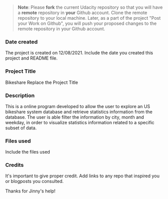 >**Note**: Please **fork** the current Udacity repository so that you will have a **remote** repository in **your** Github account. Clone the remote repository to your local machine. Later, as a part of the project "Post your Work on Github", you will push your proposed changes to the remote repository in your Github account.

### Date created
The project is created on 12/08/2021.
Include the date you created this project and README file.

### Project Title
Bikeshare
Replace the Project Title

### Description
This is a online program developed to allow the user to explore an US bikeshare system database and retrieve statistics information from the database. The user is able filter the information by city, month and weekday, in order to visualize statistics information related to a specific subset of data.

### Files used
Include the files used

### Credits
It's important to give proper credit. Add links to any repo that inspired you or blogposts you consulted.

Thanks for Jinny's help!
